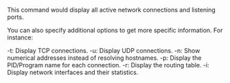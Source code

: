 This command would display all active network connections and listening ports.

You can also specify additional options to get more specific information. For instance:

-t: Display TCP connections.
-u: Display UDP connections.
-n: Show numerical addresses instead of resolving hostnames.
-p: Display the PID/Program name for each connection.
-r: Display the routing table.
-i: Display network interfaces and their statistics.
